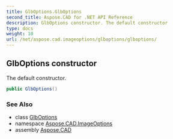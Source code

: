 ```yaml
---
title: GlbOptions.GlbOptions
second_title: Aspose.CAD for .NET API Reference
description: GlbOptions constructor. The default constructor
type: docs
weight: 10
url: /net/aspose.cad.imageoptions/glboptions/glboptions/
---
```

## GlbOptions constructor

The default constructor.

```csharp
public GlbOptions()
```

### See Also

* class [GlbOptions](../)
* namespace [Aspose.CAD.ImageOptions](../../glboptions/)
* assembly [Aspose.CAD](../../../)


